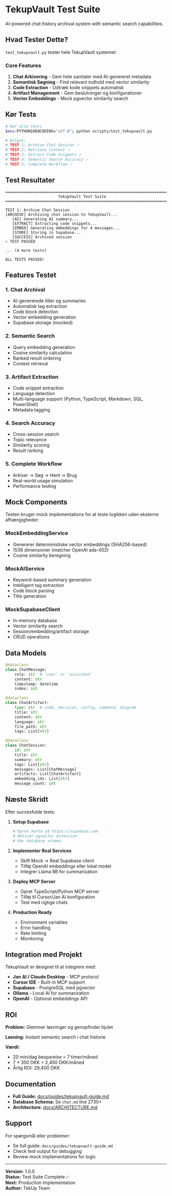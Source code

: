 # TekupVault Test Suite

AI-powered chat history archival system with semantic search capabilities.

## Hvad Tester Dette?

`test_tekupvault.py` tester hele TekupVault systemet:

### Core Features
1. **Chat Arkivering** - Gem hele samtaler med AI-genereret metadata
2. **Semantisk Søgning** - Find relevant indhold med vector similarity
3. **Code Extraction** - Udtræk kode snippets automatisk
4. **Artifact Management** - Gem beslutninger og konfigurationer
5. **Vector Embeddings** - Mock pgvector similarity search

## Kør Tests

```bash
# Kør alle tests
$env:PYTHONIOENCODING="utf-8"; python scripts/test_tekupvault.py

# Output:
# TEST 1: Archive Chat Session ✓
# TEST 2: Retrieve Context ✓
# TEST 3: Extract Code Snippets ✓
# TEST 4: Semantic Search Accuracy ✓
# TEST 5: Complete Workflow ✓
```

## Test Resultater

```
================================================================================
                       TekupVault Test Suite                          
================================================================================

TEST 1: Archive Chat Session
[ARCHIVE] Archiving chat session to TekupVault...
   [AI] Generating AI summary...
   [EXTRACT] Extracting code snippets...
   [EMBED] Generating embeddings for 4 messages...
   [STORE] Storing in Supabase...
   [SUCCESS] Archived session
✓ TEST PASSED

... (4 more tests)

ALL TESTS PASSED!
```

## Features Testet

### 1. Chat Archival
- AI-genererede titler og summaries
- Automatisk tag extraction
- Code block detection
- Vector embedding generation
- Supabase storage (mocked)

### 2. Semantic Search
- Query embedding generation
- Cosine similarity calculation
- Ranked result ordering
- Context retrieval

### 3. Artifact Extraction
- Code snippet extraction
- Language detection
- Multi-language support (Python, TypeScript, Markdown, SQL, PowerShell)
- Metadata tagging

### 4. Search Accuracy
- Cross-session search
- Topic relevance
- Similarity scoring
- Result ranking

### 5. Complete Workflow
- Arkiver → Søg → Hent → Brug
- Real-world usage simulation
- Performance testing

## Mock Components

Testen bruger mock implementations for at teste logikken uden eksterne afhængigheder:

### MockEmbeddingService
- Genererer deterministiske vector embeddings (SHA256-based)
- 1536 dimensioner (matcher OpenAI ada-002)
- Cosine similarity beregning

### MockAIService
- Keyword-based summary generation
- Intelligent tag extraction
- Code block parsing
- Title generation

### MockSupabaseClient
- In-memory database
- Vector similarity search
- Session/embedding/artifact storage
- CRUD operations

## Data Models

```python
@dataclass
class ChatMessage:
    role: str  # 'user' or 'assistant'
    content: str
    timestamp: datetime
    index: int

@dataclass
class ChatArtifact:
    type: str  # code, decision, config, command, diagram
    title: str
    content: str
    language: str
    file_path: str
    tags: List[str]

@dataclass
class ChatSession:
    id: str
    title: str
    summary: str
    tags: List[str]
    messages: List[ChatMessage]
    artifacts: List[ChatArtifact]
    embedding_ids: List[str]
    message_count: int
```

## Næste Skridt

Efter succesfulde tests:

1. **Setup Supabase**
   ```bash
   # Opret konto på https://supabase.com
   # Aktivér pgvector extension
   # Kør database schema
   ```

2. **Implementer Real Services**
   - Skift Mock → Real Supabase client
   - Tilføj OpenAI embeddings eller lokal model
   - Integrer Llama 8B for summarization

3. **Deploy MCP Server**
   - Opret TypeScript/Python MCP server
   - Tilføj til Cursor/Jan AI konfiguration
   - Test med rigtige chats

4. **Production Ready**
   - Environment variables
   - Error handling
   - Rate limiting
   - Monitoring

## Integration med Projekt

TekupVault er designet til at integrere med:

- **Jan AI / Claude Desktop** - MCP protocol
- **Cursor IDE** - Built-in MCP support
- **Supabase** - PostgreSQL med pgvector
- **Ollama** - Local AI for summarization
- **OpenAI** - Optional embeddings API

## ROI

**Problem:** Glemmer løsninger og genopfinder hjulet

**Løsning:** Instant semantic search i chat historie

**Værdi:**
- 20 min/dag besparelse = 7 timer/måned
- 7 * 350 DKK = 2,450 DKK/måned
- Årlig ROI: 29,400 DKK

## Documentation

- **Full Guide:** [docs/guides/tekupvault-guide.md](../docs/guides/tekupvault-guide.md)
- **Database Schema:** Se `chat.md` line 2730+
- **Architecture:** [docs/ARCHITECTURE.md](../docs/ARCHITECTURE.md)

## Support

For spørgsmål eller problemer:
- Se full guide: `docs/guides/tekupvault-guide.md`
- Check test output for debugging
- Review mock implementations for logic

---

**Version:** 1.0.0  
**Status:** Test Suite Complete ✅  
**Next:** Production Implementation  
**Author:** TekUp Team

